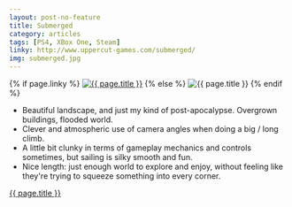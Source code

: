 ```yaml
---
layout: post-no-feature
title: Submerged
category: articles
tags: [PS4, XBox One, Steam]
linky: http://www.uppercut-games.com/submerged/
img: submerged.jpg
---
```


{% if page.linky %}
<a href="{{page.linky}}">![{{ page.title }}](/images/{{page.img}})</a>
{% else %}
![{{ page.title }}](/images/{{page.img}})
{% endif %}

* Beautiful landscape, and just my kind of post-apocalypse. Overgrown buildings, flooded world.
* Clever and atmospheric use of camera angles when doing a big / long climb.
* A little bit clunky in terms of gameplay mechanics and controls sometimes, but sailing is silky smooth and fun.
* Nice length: just enough world to explore and enjoy, without feeling like they're trying to squeeze something into every corner.



[{{ page.title }}]({{page.linky}})
